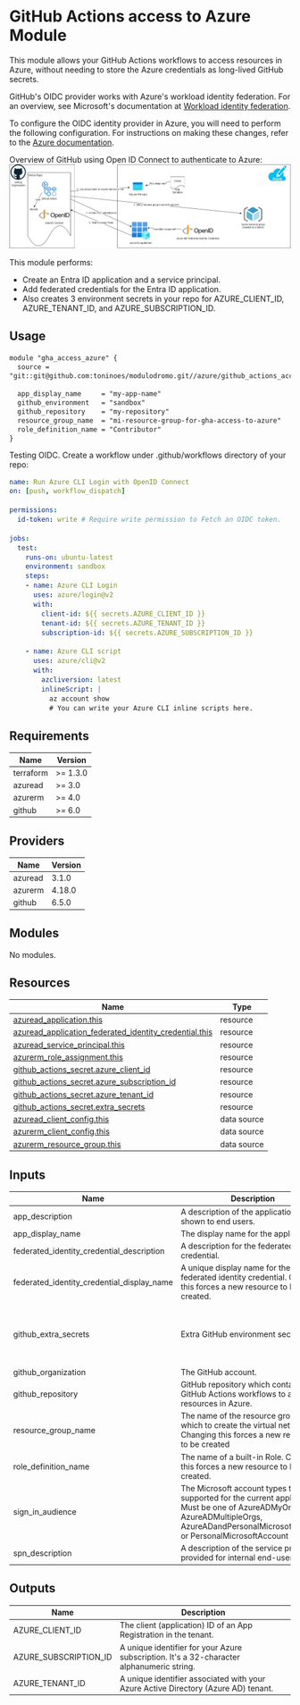 # GitHub Actions access to Azure Module

This module allows your GitHub Actions workflows to access resources in Azure, without needing to store the Azure credentials 
as long-lived GitHub secrets.

GitHub's OIDC provider works with Azure's workload identity federation. For an overview, see Microsoft's documentation at 
[Workload identity federation](https://docs.microsoft.com/en-us/azure/active-directory/develop/workload-identity-federation).

To configure the OIDC identity provider in Azure, you will need to perform the following configuration. For instructions 
on making these changes, refer to the [Azure documentation](https://docs.microsoft.com/en-us/azure/developer/github/connect-from-azure).

Overview of GitHub using Open ID Connect to authenticate to Azure:
![diagram](img/oidc.png)

This module performs:
- Create an Entra ID application and a service principal.
- Add federated credentials for the Entra ID application.
- Also creates 3 environment secrets in your repo for AZURE_CLIENT_ID, AZURE_TENANT_ID, and AZURE_SUBSCRIPTION_ID. 

## Usage

```hcl
module "gha_access_azure" {
  source = "git::git@github.com:toninoes/modulodromo.git//azure/github_actions_access_to_azure"

  app_display_name     = "my-app-name"
  github_environment   = "sandbox"
  github_repository    = "my-repository"
  resource_group_name  = "mi-resource-group-for-gha-access-to-azure"
  role_definition_name = "Contributor"
}
```

Testing OIDC. Create a workflow under .github/workflows directory of your repo:
```yml
name: Run Azure CLI Login with OpenID Connect
on: [push, workflow_dispatch]

permissions:
  id-token: write # Require write permission to Fetch an OIDC token.

jobs:
  test:
    runs-on: ubuntu-latest
    environment: sandbox
    steps:
    - name: Azure CLI Login
      uses: azure/login@v2
      with:
        client-id: ${{ secrets.AZURE_CLIENT_ID }}
        tenant-id: ${{ secrets.AZURE_TENANT_ID }}
        subscription-id: ${{ secrets.AZURE_SUBSCRIPTION_ID }}

    - name: Azure CLI script
      uses: azure/cli@v2
      with:
        azcliversion: latest
        inlineScript: |
          az account show
          # You can write your Azure CLI inline scripts here.
```

## Requirements

| Name | Version |
|------|---------|
| terraform | >= 1.3.0 |
| azuread | >= 3.0 |
| azurerm | >= 4.0 |
| github | >= 6.0 |

## Providers

| Name | Version |
|------|---------|
| azuread | 3.1.0 |
| azurerm | 4.18.0 |
| github | 6.5.0 |

## Modules

No modules.

## Resources

| Name | Type |
|------|------|
| [azuread_application.this](https://registry.terraform.io/providers/hashicorp/azuread/latest/docs/resources/application) | resource |
| [azuread_application_federated_identity_credential.this](https://registry.terraform.io/providers/hashicorp/azuread/latest/docs/resources/application_federated_identity_credential) | resource |
| [azuread_service_principal.this](https://registry.terraform.io/providers/hashicorp/azuread/latest/docs/resources/service_principal) | resource |
| [azurerm_role_assignment.this](https://registry.terraform.io/providers/hashicorp/azurerm/latest/docs/resources/role_assignment) | resource |
| [github_actions_secret.azure_client_id](https://registry.terraform.io/providers/integrations/github/latest/docs/resources/actions_secret) | resource |
| [github_actions_secret.azure_subscription_id](https://registry.terraform.io/providers/integrations/github/latest/docs/resources/actions_secret) | resource |
| [github_actions_secret.azure_tenant_id](https://registry.terraform.io/providers/integrations/github/latest/docs/resources/actions_secret) | resource |
| [github_actions_secret.extra_secrets](https://registry.terraform.io/providers/integrations/github/latest/docs/resources/actions_secret) | resource |
| [azuread_client_config.this](https://registry.terraform.io/providers/hashicorp/azuread/latest/docs/data-sources/client_config) | data source |
| [azurerm_client_config.this](https://registry.terraform.io/providers/hashicorp/azurerm/latest/docs/data-sources/client_config) | data source |
| [azurerm_resource_group.this](https://registry.terraform.io/providers/hashicorp/azurerm/latest/docs/data-sources/resource_group) | data source |

## Inputs

| Name | Description | Type | Default | Required |
|------|-------------|------|---------|:--------:|
| app\_description | A description of the application, as shown to end users. | `string` | `""` | no |
| app\_display\_name | The display name for the application. | `string` | n/a | yes |
| federated\_identity\_credential\_description | A description for the federated identity credential. | `string` | `"Deployments for my-repo"` | no |
| federated\_identity\_credential\_display\_name | A unique display name for the federated identity credential. Changing this forces a new resource to be created. | `string` | `"GitHub-OIDC"` | no |
| github\_extra\_secrets | Extra GitHub environment secrets. | <pre>list(object({<br>    name  = string<br>    value = string<br>  }))</pre> | `[]` | no |
| github\_organization | The GitHub account. | `string` | `"toninoes"` | no |
| github\_repository | GitHub repository which contains GitHub Actions workflows to access resources in Azure. | `string` | n/a | yes |
| resource\_group\_name | The name of the resource group in which to create the virtual network. Changing this forces a new resource to be created | `string` | n/a | yes |
| role\_definition\_name | The name of a built-in Role. Changing this forces a new resource to be created. | `string` | `"Reader"` | no |
| sign\_in\_audience | The Microsoft account types that are supported for the current application. Must be one of AzureADMyOrg, AzureADMultipleOrgs, AzureADandPersonalMicrosoftAccount or PersonalMicrosoftAccount | `string` | `"AzureADMyOrg"` | no |
| spn\_description | A description of the service principal provided for internal end-users. | `string` | `""` | no |

## Outputs

| Name | Description |
|------|-------------|
| AZURE\_CLIENT\_ID | The client (application) ID of an App Registration in the tenant. |
| AZURE\_SUBSCRIPTION\_ID | A unique identifier for your Azure subscription. It's a 32-character alphanumeric string. |
| AZURE\_TENANT\_ID | A unique identifier associated with your Azure Active Directory (Azure AD) tenant. |
